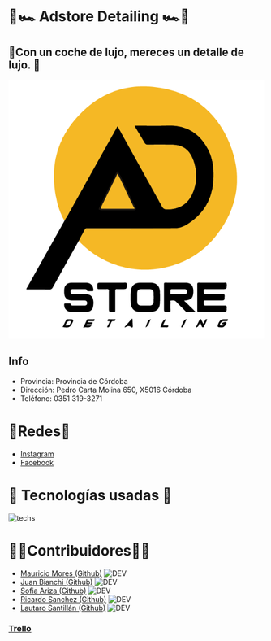 ﻿# :city_sunrise::racing_car: Adstore Detailing  :racing_car::city_sunrise:
 ##  :small_orange_diamond:Con un coche de lujo, mereces un detalle de lujo. :small_orange_diamond:
 
 ![adstore](src/main/resources/static/web/assets/Imagenes/PNG9.png)
 ## Info
 - Provincia: Provincia de Córdoba
 - Dirección: Pedro Carta Molina 650, X5016 Córdoba
 - Teléfono: 0351 319-3271
# :iphone:Redes:iphone:
- [Instagram](https://www.instagram.com/adstoreboxes/?hl=es)
- [Facebook](https://www.facebook.com/adstoreboxes/)

# :wrench: Tecnologías usadas :wrench:
![techs](https://github.com/MauMor13/Proyecto-Adstore-Detailing/blob/turnos-date-picker/src/main/resources/static/web/assets/Imagenes/techs.png)

# :mage_man:Contribuidores:mage_man:

- [Mauricio Mores (Github)](https://github.com/MauMor13)  ![DEV](https://img.shields.io/badge/FULLSTACK-JAVA-yellow)
- [Juan Bianchi (Github)](https://github.com/Juan-Bianchi)  ![DEV](https://img.shields.io/badge/FULLSTACK-JAVA-yellow)
- [Sofia Ariza (Github)](https://github.com/sofiarizap)  ![DEV](https://img.shields.io/badge/FULLSTACK-JAVA-yellow)
- [Ricardo Sanchez (Github)](https://github.com/RicardoSanchezOrtiz)  ![DEV](https://img.shields.io/badge/FULLSTACK-JAVA-yellow)
- [Lautaro Santillán (Github)](https://github.com/LautaroNSantillan)  ![DEV](https://img.shields.io/badge/FULLSTACK-JAVA-yellow)


### [Trello](https://trello.com/b/N9LaLM8G/back-end)
